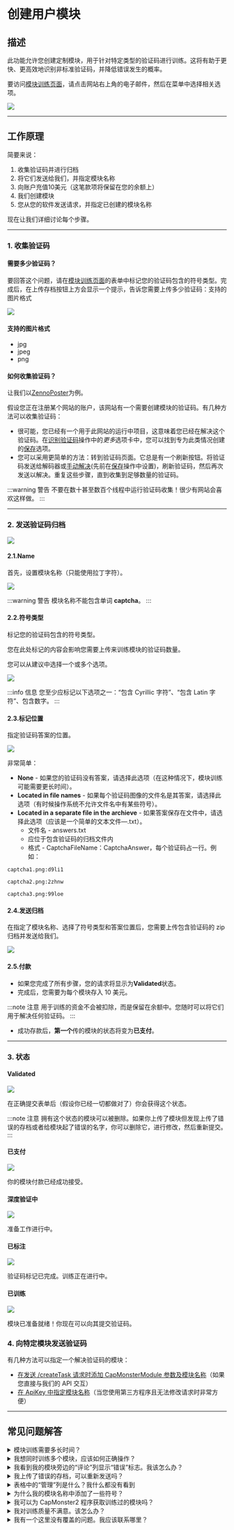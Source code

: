 ﻿# 创建用户模块
## **描述**
此功能允许您创建定制模块，用于针对特定类型的验证码进行训练。这将有助于更快、更高效地识别非标准验证码，并降低错误发生的概率。

要访问[模块训练页面](https://capmonster.cloud/UserModules)，请点击网站右上角的电子邮件，然后在菜单中选择相关选项。

![](834ccbf9-f439-4b1b-8cab-42ed3dbc055c.png)

-----
## **工作原理**
简要来说：

1. 收集验证码并进行归档
1. 将它们发送给我们，并指定模块名称
1. 向账户充值10美元（这笔款项将保留在您的余额上）
1. 我们创建模块
1. 您从您的软件发送请求，并指定已创建的模块名称

现在让我们详细讨论每个步骤。

-----
### **1. 收集验证码**
#### **需要多少验证码？**
要回答这个问题，请在[模块训练页面](https://capmonster.cloud/UserModules)的表单中标记您的验证码包含的符号类型。完成后，在上传存档按钮上方会显示一个提示，告诉您需要上传多少验证码：支持的图片格式

![](module-name.png)
#### **支持的图片格式**
- jpg
- jpeg
- png
#### **如何收集验证码？**
让我们以[ZennoPoster](https://zennolab.atlassian.net/wiki/spaces/EN/pages/924581921/ZennoPoster)为例。

假设您正在注册某个网站的账户，该网站有一个需要创建模块的验证码。有几种方法可以收集验证码：

- 很可能，您已经有一个用于此网站的运行中项目，这意味着您已经在解决这个验证码。在[识别验证码](https://zennolab.atlassian.net/wiki/spaces/EN/pages/924582077/Recognize+captcha)操作中的*更多*选项卡中，您可以找到专为此类情况创建的[保存](https://zennolab.atlassian.net/wiki/spaces/EN/pages/924582077/Recognize+captcha#Saving)选项。
- 您可以采用更简单的方法：转到验证码页面。它总是有一个刷新按钮。将验证码发送给解码器或[手动解决](https://zennolab.atlassian.net/wiki/spaces/EN/pages/924484621/Entering+captchas+manually)(先前在[保存](https://zennolab.atlassian.net/wiki/spaces/EN/pages/924582077/Recognize+captcha#Saving)操作中设置)，刷新验证码，然后再次发送以解决。重复这些步骤，直到收集到足够数量的验证码。

:::warning 警告
不要在数十甚至数百个线程中运行验证码收集！很少有网站会喜欢这样做。
:::

-----
### **2. 发送验证码归档**
![](a2ba29bd-c910-44cf-9979-ceb143633efd.png)
#### **2.1.Name**
首先，设置模块名称（只能使用拉丁字符）。

![](fed2d879-b494-4b60-a13a-036c693d0951.png)

:::warning 警告
模块名称不能包含单词 **captcha**。
:::
#### **2.2.符号类型**
标记您的验证码包含的符号类型。

您在此处标记的内容会影响您需要上传来训练模块的验证码数量。

您可以从建议中选择一个或多个选项。

![](3b39f9e1-d981-41af-842a-a51f4a51a4e0.png)

:::info 信息
您至少应标记以下选项之一：“包含 Cyrillic 字符”、“包含 Latin 字符”、包含数字。
:::
#### **2.3.标记位置**
指定验证码答案的位置。

![](markup-location.png)

非常简单：

- **None** - 如果您的验证码没有答案，请选择此选项（在这种情况下，模块训练可能需要更长时间）。
- **Located in file names** - 如果每个验证码图像的文件名是其答案，请选择此选项（有时候操作系统不允许文件名中有某些符号）。
- **Located in a separate file in the archieve** - 如果答案保存在文件中，请选择此选项（应该是一个简单的文本文件—.txt）。
  - 文件名 - answers.txt
  - 应位于包含验证码的归档文件内
  - 格式 - CaptchaFileName：CaptchaAnswer，每个验证码占一行。例如：
~~~
captcha1.png:d9li1

captcha2.png:2zhnw

captcha3.png:99loe
~~~
#### **2.4.发送归档**
在指定了模块名称、选择了符号类型和答案位置后，您需要上传包含验证码的 zip 归档并发送给我们。

![](archieve.png)
#### **2.5.付款**
- 如果您完成了所有步骤，您的请求将显示为**Validated**状态。
- 完成后，您需要为每个模块存入 10 美元。

:::note 注意
用于训练的资金不会被扣除，而是保留在余额中。您随时可以将它们用于解决任何验证码。
:::

- 成功存款后，**第一个**传的模块的状态将变为**已支付**。
-----
### **3. 状态**

#### **Validated**
![](validated.png)

在正确提交表单后（假设你已经一切都做对了）你会获得这个状态。

:::note 注意
拥有这个状态的模块可以被删除。如果你上传了模块但发现上传了错误的存档或者给模块起了错误的名字，你可以删除它，进行修改，然后重新提交。
:::
#### **已支付**
![](paid.png)

你的模块付款已经成功接受。
#### **深度验证中**
![](ValidatedInDepth.png)

准备工作进行中。
#### **已标注**
![](Annotated.png)

验证码标记已完成。训练正在进行中。
#### **已训练**
![](trained.png)

模块已准备就绪！你现在可以向其提交验证码。
### **4. 向特定模块发送验证码**
有几种方法可以指定一个解决验证码的模块：

- [在发送 /createTask 请求时添加 CapMonsterModule 参数及模块名称](../captchas/image-to-text.md)（如果您直接与我们的 API 交互）
- [在 ApiKey 中指定模块名称](module-name.md)（当您使用第三方程序且无法修改请求时非常方便）
-----
## **常见问题解答**
<details>
<summary>模块训练需要多长时间？</summary>

通常需要一天的时间。

**注意：** 训练只在周一到周五的工作日进行。如果您在周五发送请求，训练将在下周初完成。

</details>

<details>
<summary>我想同时训练多个模块，应该如何正确操作？</summary>

操作很简单：您只需上传验证码存档并支付费用。然后，上传第二个存档并支付费用。对所有存档都重复此步骤。

每个模块的训练需要一天的时间。

</details>

<details>
<summary>我看到我的模块旁边的“评论”列显示“错误”标志。我该怎么办？</summary>

![](Error.png)

不要惊慌！![(wink)](Aspose.Words.aac7548a-0b79-486d-96ce-e145c7faf5a6.015.png)请稍等一会。

如果一天内没有变化，[联系支持团队](https://helpdesk.zennolab.com)，我们一定会帮助您。

</details>

<details>
<summary>我上传了错误的存档，可以重新发送吗？</summary>

如果您尚未支付模块费用且模块状态为**Validated**，您可以删除它。更多信息请参阅**Validated**状态的描述。

</details>

<details>
<summary>表格中的“管理”列是什么？我什么都没有看到</summary>

您将在此列看到“删除”按钮。但这仅适用于状态为**Validated**的模块。

对于其他状态的模块，此列将保持为空白。

</details>

<details>
<summary>为什么我的模块名称中添加了一些符号？</summary>

这是为了使模块名称唯一。某些系统用户可能选择相同的模块名称。为了避免混淆，系统会自动生成并添加随机符号到模块名称中。这样每个用户都可以向自己的模块发送验证码，不会混淆。

</details>

<details>
<summary>我可以为 CapMonster2 程序获取训练过的模块吗？</summary>

不可以。训练过的模块仅在 CapMonster.Cloud 中提供。

</details>

<details>
<summary>我对训练质量不满意。该怎么办？</summary>

[联系我们的支持服务。](https://helpdesk.zennolab.com/)

</details>

<details>
<summary>我有一个这里没有覆盖的问题。我应该联系哪里？</summary>

[联系我们的支持服务。](https://helpdesk.zennolab.com/)

</details>

<!-- ![ref1]模块训练需要多长时间？

通常需要一天的时间。

**注意：** 训练只在周一到周五的工作日进行。如果您在周五发送请求，训练将在下周初完成。-->

<!-- ![ref1]我想同时训练多个模块，应该如何正确操作？

操作很简单：您只需上传验证码存档并支付费用。然后，上传第二个存档并支付费用。对所有存档都重复此步骤。

每个模块的训练需要一天的时间。 -->

<!-- ![ref1]我看到我的模块旁边的“评论”列显示“错误”标志。我该怎么办？

![](Aspose.Words.aac7548a-0b79-486d-96ce-e145c7faf5a6.014.png)

不要惊慌！![(wink)](Aspose.Words.aac7548a-0b79-486d-96ce-e145c7faf5a6.015.png)请稍等一会。

如果一天内没有变化，[联系支持团队](https://helpdesk.zennolab.com/ru)，我们一定会帮助您。-->

<!-- ![ref1]我上传了错误的存档，可以重新发送吗？

如果您尚未支付模块费用且模块状态为**Validated**，您可以删除它。更多信息请参阅**Validated**状态的描述。-->

<!-- ![ref1]表格中的“管理”列是什么？我什么都没有看到。

您将在此列看到“删除”按钮。但这仅适用于状态为**Validated**的模块。

对于其他状态的模块，此列将保持为空白。-->

<!-- ![ref1]为什么我的模块名称中添加了一些符号？

这是为了使模块名称唯一。某些系统用户可能选择相同的模块名称。为了避免混淆，系统会自动生成并添加随机符号到模块名称中。这样每个用户都可以向自己的模块发送验证码，不会混淆。-->

<!-- ![ref1]我可以为 CapMonster2 程序获取训练过的模块吗？

不可以。训练过的模块仅在 CapMonster.Cloud 中提供。-->

<!-- ![ref1]我对训练质量不满意。该怎么办？

[联系我们的支持服务。](https://helpdesk.zennolab.com/ru)

![ref1]我有一个这里没有覆盖的问题。我应该联系哪里？

[联系我们的支持服务。](https://helpdesk.zennolab.com/ru)

[ref1]: Aspose.Words.aac7548a-0b79-486d-96ce-e145c7faf5a6.001.png -->
